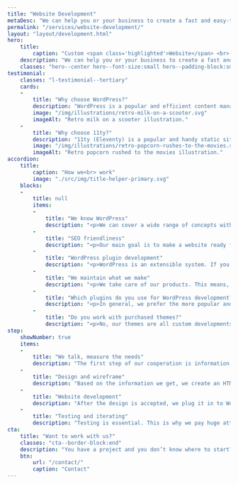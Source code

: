 ```yaml
---
title: "Website Development"
metaDesc: "We can help you or your business to create a fast and easy-to-use WordPress or static website."
permalink: "/services/website-development/"
layout: "layout/development.html"
hero:
    title:
        caption: "Custom <span class='highlighted'>Website</span> <br> Development"
    description: "We can help you or your business to create a fast and easy-to-use WordPress or webstatic site."
    classes: "hero--center hero--font-size:small hero--padding-block:small"
testimonial:
    classes: "l-testimonial--tertiary"
    cards:
    -
        title: "Why choose WordPress?"
        description: "WordPress is a popular and efficient content management system (CMS), which provides a great platform for smaller or bigger sites. Its great advantage is the continuous development and its flexibility."
        image: "/img/illustrations/retro-milk-on-a-scooter.svg"
        imageAlt: "Retro milk on a scooter illustration."
    -
        title: "Why choose 11ty?"
        description: "11ty (Eleventy) is a popular and handy static site generator. Using it, we can create high performant and secure websites with optional content management system."
        image: "/img/illustrations/retro-popcorn-rushes-to-the-movies.svg"
        imageAlt: "Retro popcorn rushed to the movies illustration."
accordion:
    title:
        caption: "How we<br> work"
        image: "./src/img/title-helper-primary.svg"
    blocks:
    -
        title: null
        items:
        -
            title: "We know WordPress"
            description: "<p>We can cover a wide range of concepts with WordPress. From a simple portfolio site to a complex webshop.</p><p>WordPress is great when it's used for what it's made for. We try use less, yet more reliable plugins.</p>"
        -
            title: "SEO friendliness"
            description: "<p>Our main goal is to make a website ready for SEO. This means that your PageSpeed metrics will be in the top green section.</p>"
        -
            title: "WordPress plugin development"
            description: "<p>WordPress is an extensible system. If you need a custom plugin, we can help you.</p><p>We made WooCommerce plugins – such as OTP SimplePay gateway, DHL shipping, and various native WordPress plugins as well. As we see, development is often about extending the current functionality.</p><p>At this point, it’s important to note, there are needs that WordPress can’t serve perfectly. If your need is unique and requires lots of support in the longer term, we recommend considering <a href='/services/application-development/'>application development</a>.</p>"
        -
            title: "We maintain what we make"
            description: "<p>We take care of our products. This means, we do maintenance and support the end-product. If it’s about a third party product, then we rarely do maintenance.</p>"
        -
            title: "Which plugins do you use for WordPress development?"
            description: "<p>In general, we prefer the more popular and better designed plugins. Examples include Yoast's SEO plugin, or WP Rocket. If it's an e-commerce store, we use WooCommerce. If you work with us, you'll receive a copy of paid WPML (language support), WP Rocket (performance optimization), ACF (custom field management) plugins.</p>"
        -
            title: "Do you work with purchased themes?"
            description: "<p>No, our themes are all custom developments. This means the end-product will contain only what is necessary based on the needs we arranged in advance.</p><p>In some cases we do some work in purchased themes, but only based hourly rates and not in a fixed project based price.</p>"
step:
    showNumber: true
    items:
    -
        title: "We talk, measure the needs"
        description: "The first step of our cooperation is information gathering and documentation writing to measure the project and set the goals."
    -
        title: "Design and wireframe"
        description: "Based on the information we get, we create an HTML based UI design that you can test on every device."
    -
        title: "Website development"
        description: "After the design is accepted, we plug it in to WordPress. If needed we make the content nearly 100% editable."
    -
        title: "Testing and iterating"
        description: "Testing is essential. This is why we pay huge attention to writing tests and fix the bugs we or you find. Then iterate."
cta:
    title: "Want to work with us?"
    classes: "cta--border-block:end"
    description: "You have a project and you don’t know where to start? Feel free to contact us to discuss your project’s details. Maybe we can help you."
    btn:
        url: "/contact/"
        caption: "Contact"
---
```

